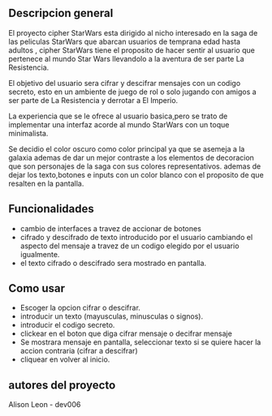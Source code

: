 ## Descripcion general
El proyecto cipher StarWars esta dirigido al nicho interesado en la saga de las peliculas StarWars que abarcan usuarios de temprana edad hasta adultos , cipher StarWars tiene el proposito de hacer sentir al usuario que pertenece al mundo Star Wars llevandolo a la aventura de ser parte La Resistencia.

El objetivo del usuario sera cifrar y descifrar mensajes con un codigo secreto, esto en un ambiente de juego de rol o solo jugando con amigos a ser parte de La Resistencia y derrotar a El Imperio.

La experiencia que se le ofrece al usuario basica,pero se trato de implementar una interfaz acorde al mundo StarWars con un toque minimalista.

Se decidio el color oscuro como color principal ya que se asemeja a la galaxia ademas de dar un mejor contraste a los elementos de decoracion que son personajes de la saga con sus colores representativos.
ademas de dejar los texto,botones e inputs con un color blanco con el proposito de que resalten en la pantalla.

## Funcionalidades
* cambio de interfaces a travez de accionar de botones
* cifrado y descifrado de texto introducido por el usuario cambiando el   aspecto del mensaje a travez de un codigo elegido por el usuario igualmente.
* el texto cifrado o descifrado sera mostrado en pantalla.

## Como usar
* Escoger la opcion cifrar o descifrar.
* introducir un texto (mayusculas, minusculas o signos).
* introducir el codigo secreto.
* clickear en el boton que diga cifrar mensaje o decifrar mensaje
* Se mostrara mensaje en pantalla, seleccionar texto si se quiere hacer la accion contraria (cifrar a descifrar)
* cliquear en volver al inicio.
## autores del proyecto
Alison Leon - dev006